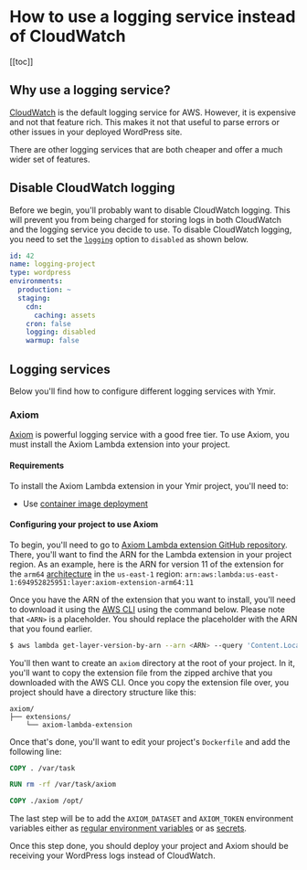 # How to use a logging service instead of CloudWatch

[[toc]]

## Why use a logging service?

[CloudWatch][1] is the default logging service for AWS. However, it is expensive and not that feature rich. This makes it not that useful to parse errors or other issues in your deployed WordPress site. 

There are other logging services that are both cheaper and offer a much wider set of features.

## Disable CloudWatch logging

Before we begin, you'll probably want to disable CloudWatch logging. This will prevent you from being charged for storing logs in both CloudWatch and the logging service you decide to use. To disable CloudWatch logging, you need to set the [`logging`][2] option to `disabled` as shown below.

```yml
id: 42
name: logging-project
type: wordpress
environments:
  production: ~
  staging:
    cdn:
      caching: assets
    cron: false
    logging: disabled
    warmup: false
```

## Logging services

Below you'll find how to configure different logging services with Ymir.

### Axiom

[Axiom][3] is powerful logging service with a good free tier. To use Axiom, you must install the Axiom Lambda extension into your project.

#### Requirements

To install the Axiom Lambda extension in your Ymir project, you'll need to:

 * Use [container image deployment][4]

#### Configuring your project to use Axiom

To begin, you'll need to go to [Axiom Lambda extension GitHub repository][5]. There, you'll want to find the ARN for the Lambda extension in your project region. As an example, here is the ARN for version 11 of the extension for the `arm64` [architecture][6] in the `us-east-1` region: `arn:aws:lambda:us-east-1:694952825951:layer:axiom-extension-arm64:11`

Once you have the ARN of the extension that you want to install, you'll need to download it using the [AWS CLI][7] using the command below. Please note that `<ARN>` is a placeholder. You should replace the placeholder with the ARN that you found earlier.

```sh
$ aws lambda get-layer-version-by-arn --arn <ARN> --query 'Content.Location' --output text
```

You'll then want to create an `axiom` directory at the root of your project. In it, you'll want to copy the extension file from the zipped archive that you downloaded with the AWS CLI. Once you copy the extension file over, you project should have a directory structure like this:

```
axiom/
├── extensions/
    └── axiom-lambda-extension
```

Once that's done, you'll want to edit your project's `Dockerfile` and add the following line:

```Dockerfile
COPY . /var/task

RUN rm -rf /var/task/axiom

COPY ./axiom /opt/
```

The last step will be to add the `AXIOM_DATASET` and `AXIOM_TOKEN` environment variables either as [regular environment variables][8] or as [secrets][9].

Once this step done, you should deploy your project and Axiom should be receiving your WordPress logs instead of CloudWatch.

[1]: https://aws.amazon.com/cloudwatch/
[2]: ../reference/configuration.md#logging
[3]: https://axiom.co/
[4]: ./container-image-deployment.md
[5]: https://github.com/axiomhq/axiom-lambda-extension
[6]: ./reference/configuration.md#architecture
[7]: https://aws.amazon.com/cli/
[8]: ../projects/environments.md#environment-variables
[9]: ../projects/environments.md#secrets
